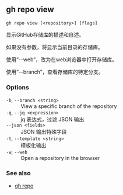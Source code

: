 

## gh repo view

```
gh repo view [<repository>] [flags]
```

显示GitHub存储库的描述和自述。

如果没有参数，将显示当前目录的存储库。

使用“--web”，改为在web浏览器中打开存储库。

使用“--branch”，查看存储库的特定分支。

### Options

<dl class="flags">
	<dt><code>-b</code>, <code>--branch &lt;string&gt;</code></dt>
	<dd>View a specific branch of the repository</dd>

<dt><code>-q</code>, <code>--jq &lt;expression&gt;</code></dt>
<dd>jq 表达式，过滤 JSON 输出</dd>

<dt><code>--json &lt;fields&gt;</code></dt>
<dd>JSON 输出特殊字段</dd>

<dt><code>-t</code>, <code>--template &lt;string&gt;</code></dt>
<dd>模板化输出</dd>

<dt><code>-w</code>, <code>--web</code></dt>
<dd>Open a repository in the browser</dd>

</dl>

### See also

-   [gh repo](./gh_repo.zh.md)

